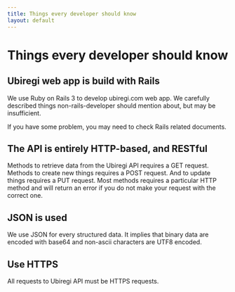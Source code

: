 ```yaml
---
title: Things every developer should know
layout: default
---
```


# Things every developer should know

## Ubiregi web app is build with Rails

We use Ruby on Rails 3 to develop ubiregi.com web app. We carefully
described things non-rails-developer should mention about, but may be
insufficient.

If you have some problem, you may need to check Rails related
documents.

## The API is entirely HTTP-based, and RESTful

Methods to retrieve data from the Ubiregi API requires a GET
request. Methods to create new things requires a POST request. And to
update things requires a PUT request. Most methods requires a
particular HTTP method and will return an error if you do not make your
request with the correct one.

## JSON is used

We use JSON for every structured data. It implies that binary data are
encoded with base64 and non-ascii characters are UTF8 encoded.

## Use HTTPS

All requests to Ubiregi API must be HTTPS requests.